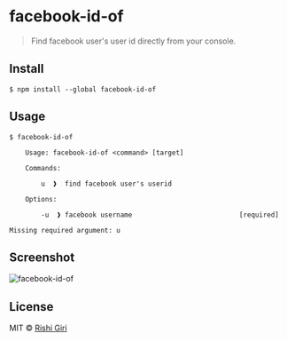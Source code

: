 # facebook-id-of

> Find facebook user's user id directly from your console.

## Install

```
$ npm install --global facebook-id-of
```

## Usage

```
$ facebook-id-of 
	
	Usage: facebook-id-of <command> [target]

	Commands:

		u  ❱  find facebook user's userid

	Options:

		-u  ❱ facebook username                           [required]

Missing required argument: u

```

## Screenshot

![facebook-id-of](http://rishigiri.com/github/github.png) 

## License

MIT © [Rishi Giri](http://rishigiri.com)